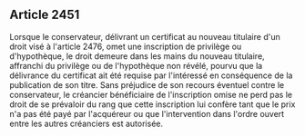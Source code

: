Article 2451
----
Lorsque le conservateur, délivrant un certificat au nouveau titulaire d'un droit
visé à l'article 2476, omet une inscription de privilège ou d'hypothèque, le
droit demeure dans les mains du nouveau titulaire, affranchi du privilège ou de
l'hypothèque non révélé, pourvu que la délivrance du certificat ait été requise
par l'intéressé en conséquence de la publication de son titre. Sans préjudice de
son recours éventuel contre le conservateur, le créancier bénéficiaire de
l'inscription omise ne perd pas le droit de se prévaloir du rang que cette
inscription lui confère tant que le prix n'a pas été payé par l'acquéreur ou que
l'intervention dans l'ordre ouvert entre les autres créanciers est autorisée.
